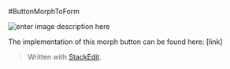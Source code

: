 #ButtonMorphToForm

![enter image description here](https://media.giphy.com/media/l0Iy8m0Df9YM9muWs/giphy.gif)

The implementation of this morph button can be found here: [link]

> Written with [StackEdit](https://stackedit.io/).